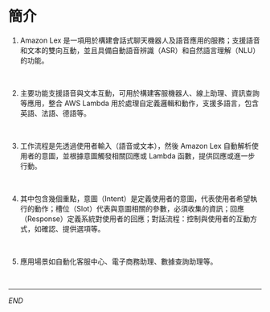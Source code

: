 # 簡介

1. Amazon Lex 是一項用於構建會話式聊天機器人及語音應用的服務；支援語音和文本的雙向互動，並且具備自動語音辨識（ASR）和自然語言理解（NLU）的功能。

<br>

2. 主要功能支援語音與文本互動，可用於構建客服機器人、線上助理、資訊查詢等應用，整合 AWS Lambda 用於處理自定義邏輯和動作，支援多語言，包含英語、法語、德語等。

<br>

3. 工作流程是先透過使用者輸入（語音或文本），然後 Amazon Lex 自動解析使用者的意圖，並根據意圖觸發相關回應或 Lambda 函數，提供回應或進一步行動。

<br>

4. 其中包含幾個重點，意圖（Intent）是定義使用者的意圖，代表使用者希望執行的動作；槽位（Slot）代表與意圖相關的參數，必須收集的資訊；回應（Response）定義系統對使用者的回應；對話流程：控制與使用者的互動方式，如確認、提供選項等。

<br>

5. 應用場景如自動化客服中心、電子商務助理、數據查詢助理等。

<br>

___

_END_
